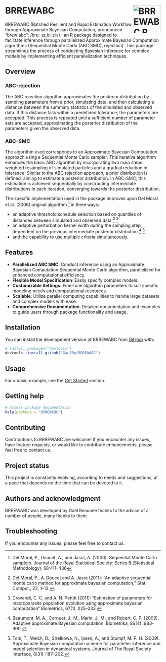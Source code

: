 
<!-- README.md is generated from README.Rmd. Please edit that file -->

# BRREWABC <img src="man/figures/icon.png" alt="BRREWABC R package logo" align="right" width="90" />

<!-- badges: start -->
<!-- badges: end -->

BRREWABC (Batched Resilient and Rapid Estimation Workflow through
Approximate Bayesian Computation, pronounced “brew abc”: /bruː
ˌeɪ.biːˈsiː/) : an R package designed to facilitate inference through
parallelized Approximate Bayesian Computation algorithms (Sequential
Monte Carlo (ABC SMC), rejection). This package streamlines the process
of conducting Bayesian inference for complex models by implementing
efficient parallelization techniques.

## Overview

### ABC-rejection

The ABC rejection algorithm approximates the posterior distribution by
sampling parameters from a prior, simulating data, and then calculating
a distance between the summary statistics of the simulated and observed
data. If this distance falls within a predefined tolerance, the
parameters are accepted. This process is repeated until a sufficient
number of parameter sets are accepted, approximating the posterior
distribution of the parameters given the observed data.

### ABC-SMC

The algorithm used corresponds to an Approximate Bayesian Computation
approach using a Sequential Monte Carlo sampler. This iterative
algorithm enhances the basic ABC algorithm by incorporating two main
steps: weighted resampling of simulated particles and a gradual
reduction in tolerance. Similar to the ABC rejection approach, a prior
distribution is defined, aiming to estimate a posterior distribution. In
ABC-SMC, this estimation is achieved sequentially by constructing
intermediate distributions in each iteration, converging towards the
posterior distribution.

The specific implementation used in the package improves upon Del Moral
et al. (2006) original algorithm [^1] in three ways:

- an adaptive threshold schedule selection based on quantiles of
  distances between simulated and observed data [^2] [^3]
- an adaptive perturbation kernel width during the sampling step,
  dependent on the previous intermediate posterior distribution [^4]
  [^5]
- and the capability to use multiple criteria simultaneously.

## Features

- **Parallelized ABC SMC**: Conduct inference using an Approximate
  Bayesian Computation Sequential Monte Carlo algorithm, parallelized
  for enhanced computational efficiency.
- **Flexible Model Specification**: Easily specify complex models.
- **Customizable Settings**: Fine-tune algorithm parameters to suit
  specific modeling needs and computational resources.
- **Scalable**: Utilize parallel computing capabilities to handle large
  datasets and complex models with ease.
- **Comprehensive Documentation**: Detailed documentation and examples
  to guide users through package functionality and usage.

## Installation

You can install the development version of BRREWABC from
[GitHub](https://github.com/) with:

``` r
# install.packages("devtools")
devtools::install_github("GaelBn/BRREWABC")
```

## Usage

<!-- For a basic example, see the [Get Started](`vignette("BRREWABC")`) section. -->

For a basic example, see the [Get
Started](https://gaelbn.github.io/BRREWABC/articles/BRREWABC.html)
section.

## Getting help

``` r
# Access package documentation
help(package = "BRREWABC")
```

## Contributing

Contributions to BRREWABC are welcome! If you encounter any issues, have
feature requests, or would like to contribute enhancements, please feel
free to contact us.

## Project status

This project is constantly evolving, according to needs and suggestions,
at a pace that depends on the time that can be devoted to it.

## Authors and acknowledgment

BRREWABC was developed by Gaël Beaunée thanks to the advice of a number
of people, many thanks to them.

## Troubleshooting

If you encounter any issues, please feel free to contact us.

[^1]: Del Moral, P., Doucet, A., and Jasra, A. (2006). Sequential Monte
    Carlo samplers. Journal of the Royal Statistical Society: Series B
    (Statistical Methodology), 68:411–436

[^2]: Del Moral, P., A. Doucet and A. Jasra (2011): “An adaptive
    sequential monte carlo method for approximate bayesian computation,”
    Stat. Comput., 22, 1–12.

[^3]: Drovandi, C. C. and A. N. Pettitt (2011): “Estimation of
    parameters for macroparasite population evolution using approximate
    bayesian computation” Biometrics, 67(1), 225–233.

[^4]: Beaumont, M. A., Cornuet, J.-M., Marin, J.-M., and Robert, C. P.
    (2009). Adaptive approximate Bayesian computation. Biometrika, 96(4)
    :983–990.

[^5]: Toni, T., Welch, D., Strelkowa, N., Ipsen, A., and Stumpf, M. P.
    H. (2009). Approximate Bayesian computation scheme for parameter
    inference and model selection in dynamical systems. Journal of The
    Royal Society Interface, 6(31) :187–202.

